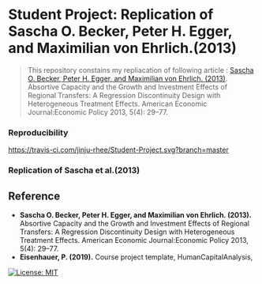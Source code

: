 # Student Project: Replication of Sascha O. Becker, Peter H. Egger, and Maximilian von Ehrlich.(2013)

>This repository constains my repliacation of following article :
[Sascha O. Becker, Peter H. Egger, and Maximilian von Ehrlich. (2013)](https://www.aeaweb.org/articles?id=10.1257/pol.5.4.29). Absortive Capacity and the Growth and Investment Effects of Regional Transfers: A Regression Discontinuity Design with Heterogeneous Treatment Effects. American Economic Journal:Economic Policy 2013, 5(4): 29–77.

### Reproducibility
https://travis-ci.com/jinju-rhee/Student-Project.svg?branch=master


### Replication of Sascha et al.(2013)

## Reference 
- **Sascha O. Becker, Peter H. Egger, and Maximilian von Ehrlich. (2013).** Absortive Capacity and the Growth and Investment Effects of Regional Transfers: A Regression Discontinuity Design with Heterogeneous Treatment Effects. American Economic Journal:Economic Policy 2013, 5(4): 29–77.
- **Eisenhauer, P. (2019).** Course project template, HumanCapitalAnalysis,

[![License: MIT](https://img.shields.io/badge/License-MIT-blue.svg)](https://github.com/HumanCapitalAnalysis/template-course-project/blob/master/LICENSE)
